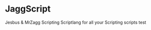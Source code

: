 JaggScript
==========

Jesbus &amp; MrZagg Scripting Scriptlang for all your Scripting scripts 
test

